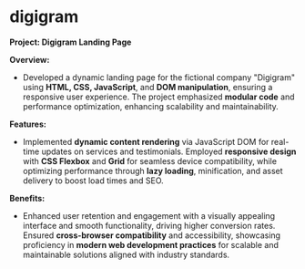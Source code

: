 # digigram
**Project: Digigram Landing Page**

**Overview:**  
- Developed a dynamic landing page for the fictional company "Digigram" using **HTML, CSS, JavaScript**, and **DOM manipulation**, ensuring a responsive user experience. The project emphasized **modular code** and performance optimization, enhancing scalability and maintainability.

**Features:**  
- Implemented **dynamic content rendering** via JavaScript DOM for real-time updates on services and testimonials. Employed **responsive design** with **CSS Flexbox** and **Grid** for seamless device compatibility, while optimizing performance through **lazy loading**, minification, and asset delivery to boost load times and SEO.

**Benefits:**  
- Enhanced user retention and engagement with a visually appealing interface and smooth functionality, driving higher conversion rates. Ensured **cross-browser compatibility** and accessibility, showcasing proficiency in **modern web development practices** for scalable and maintainable solutions aligned with industry standards.
